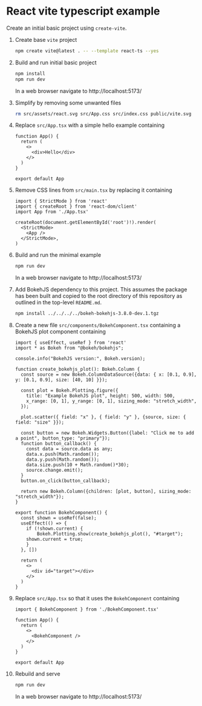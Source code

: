 # React vite typescript example

Create an initial basic project using `create-vite`.

1. Create base `vite` project

    ```bash
    npm create vite@latest . -- --template react-ts --yes
    ```

2. Build and run initial basic project

    ```bash
    npm install
    npm run dev
    ```

    In a web browser navigate to http://localhost:5173/

3. Simplify by removing some unwanted files

    ```bash
    rm src/assets/react.svg src/App.css src/index.css public/vite.svg
    ```

4. Replace `src/App.tsx` with a simple hello example containing

    ```.tsx
    function App() {
      return (
        <>
          <div>Hello</div>
        </>
      )
    }

    export default App
    ```

5. Remove CSS lines from `src/main.tsx` by replacing it containing

    ```.tsx
    import { StrictMode } from 'react'
    import { createRoot } from 'react-dom/client'
    import App from './App.tsx'

    createRoot(document.getElementById('root')!).render(
      <StrictMode>
        <App />
      </StrictMode>,
    )
    ```

6. Build and run the minimal example

    ```bash
    npm run dev
    ```

    In a web browser navigate to http://localhost:5173/

7. Add BokehJS dependency to this project. This assumes the package has been built and copied to the root directory of this repository as outlined in the top-level `README.md`.

    ```bash
    npm install ../../../../bokeh-bokehjs-3.8.0-dev.1.tgz
    ```

8. Create a new file `src/components/BokehComponent.tsx` containing a BokehJS plot component containing

    ```.tsx
    import { useEffect, useRef } from 'react'
    import * as Bokeh from "@bokeh/bokehjs";

    console.info("BokehJS version:", Bokeh.version);

    function create_bokehjs_plot(): Bokeh.Column {
      const source = new Bokeh.ColumnDataSource({data: { x: [0.1, 0.9], y: [0.1, 0.9], size: [40, 10] }});

      const plot = Bokeh.Plotting.figure({
        title: "Example BokehJS plot", height: 500, width: 500,
        x_range: [0, 1], y_range: [0, 1], sizing_mode: "stretch_width",
      });

      plot.scatter({ field: "x" }, { field: "y" }, {source, size: { field: "size" }});

      const button = new Bokeh.Widgets.Button({label: "Click me to add a point", button_type: "primary"});
      function button_callback() {
        const data = source.data as any;
        data.x.push(Math.random());
        data.y.push(Math.random());
        data.size.push(10 + Math.random()*30);
        source.change.emit();
      }
      button.on_click(button_callback);

      return new Bokeh.Column({children: [plot, button], sizing_mode: "stretch_width"});
    }

    export function BokehComponent() {
      const shown = useRef(false);
      useEffect(() => {
        if (!shown.current) {
            Bokeh.Plotting.show(create_bokehjs_plot(), "#target");
        shown.current = true;
        }
      }, [])

      return (
        <>
          <div id="target"></div>
        </>
      )
    }
    ```

9. Replace `src/App.tsx` so that it uses the `BokehComponent` containing

    ```.tsx
    import { BokehComponent } from './BokehComponent.tsx'

    function App() {
      return (
        <>
          <BokehComponent />
        </>
      )
    }

    export default App
    ```

10. Rebuild and serve

    ```bash
    npm run dev
    ```

    In a web browser navigate to http://localhost:5173/
